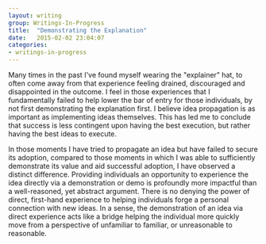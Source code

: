 ```yaml
---
layout: writing
group: Writings-In-Progress
title:  "Demonstrating the Explanation"
date:   2015-02-02 23:04:07
categories:
- writings-in-progress
---
```

<p>
Many times in the past I've found myself wearing the "explainer" hat, to
often come away from that experience feeling drained, discouraged and disappointed in the outcome. I feel
in those experiences that I fundamentally failed to help lower the bar of entry for those individuals, by not
first demonstrating the explanation first. I believe idea propagation is as important as implementing
ideas themselves. This has led me to conclude that success is less contingent upon having the best execution,
but rather having the best ideas to execute.
</p>

<p>
In those moments I have tried to propagate an idea but have failed to secure its adoption,
compared to those moments in which I was able to sufficiently demonstrate its value and aid successful adoption,
I have observed a distinct difference. Providing individuals an opportunity to experience the idea directly via a demonstration
or demo is profoundly more impactful than a well-reasoned, yet abstract argument. There is no
denying the power of direct, first-hand experience to helping individuals forge a personal connection
with new ideas. In a sense, the demonstration of an idea via direct experience acts like a bridge
helping the individual more quickly move from a perspective of unfamiliar to familiar, or unreasonable
to reasonable.
</p>
